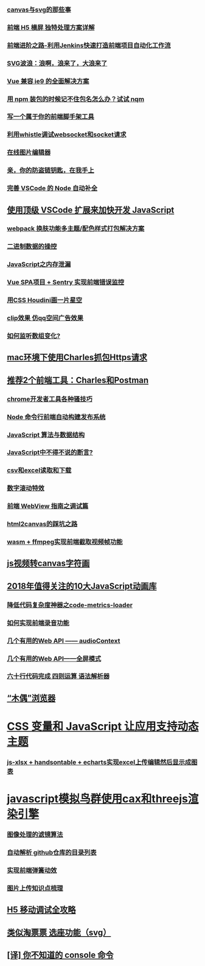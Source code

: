### [canvas与svg的那些事](https://github.com/dxiaoqi/canvas-svg-)
### [前端 H5 横屏 独特处理方案详解](https://juejin.im/post/5be2403df265da616b102e23)
### [前端进阶之路-利用Jenkins快速打造前端项目自动化工作流](https://juejin.im/post/5bc000826fb9a05d330adf9d)
### [SVG波浪：浪啊，浪来了，大浪来了](https://zhuanlan.zhihu.com/p/36031294)
### [Vue 兼容 ie9 的全面解决方案](https://juejin.im/post/5b2868b46fb9a00e6f65f87e)
### [用 npm 装包的时候记不住包名怎么办？试试 nqm](https://github.com/libin1991/nqm)
### [写一个属于你的前端脚手架工具](https://juejin.im/post/5b0e739e518825153e3d5440)
### [利用whistle调试websocket和socket请求](https://juejin.im/post/5ad6d125f265da239460017e)
### [在线图片编辑器](https://juejin.im/post/5ad9c9ea51882567105f4f9e)
### [亲，你的防盗链钥匙，在我手上](https://juejin.im/post/5adc0d03518825673a2022b7)
### [完善 VSCode 的 Node 自动补全](https://juejin.im/post/5add67986fb9a07ab83da106)
## [使用顶级 VSCode 扩展来加快开发 JavaScript](http://www.css88.com/archives/9507)
### [webpack 换肤功能多主题/配色样式打包解决方案](https://blog.hypers.io/2018/04/19/webpack-mutiple-theme-solution/)
### [二进制数据的操控](https://juejin.im/post/5adca4e0f265da0b767d0fb0)
### [JavaScript之内存泄漏](https://juejin.im/post/5ad8507cf265da50472fc93c)
### [Vue SPA项目 + Sentry 实现前端错误监控](https://juejin.im/post/5adb05fef265da0b79647421)
### [用CSS Houdini画一片星空](https://juejin.im/post/5adc091b51882567105f5586)
### [clip效果 仿qq空间广告效果](https://github.com/dxiaoqi/canvas-svg-)
### [如何监听数组变化?](https://juejin.im/post/5ade0e3df265da0b8e7f050b)
## [mac环境下使用Charles抓包Https请求](https://segmentfault.com/a/1190000005070614)
## [推荐2个前端工具：Charles和Postman](https://juejin.im/post/5ae73a4ff265da0b71560e7a)
### [chrome开发者工具各种骚技巧](https://juejin.im/post/5af53823f265da0b75282b0f)
### [Node 命令行前端自动构建发布系统](https://juejin.im/post/5b0527b0518825428630dc10)
### [JavaScript 算法与数据结构](https://github.com/trekhleb/javascript-algorithms/blob/master/README.zh-CN.md)
### [JavaScript中不得不说的断言?](https://juejin.im/post/5b1683bee51d4506d73f176b)
### [csv和excel读取和下载](https://juejin.im/post/5b1fdbcc5188257d571f2c62)
### [数字滚动特效](https://github.com/libin1991/number-flip)
### [前端 WebView 指南之调试篇](https://75team.com/post/webview-debug.html)
### [html2canvas的踩坑之路](https://juejin.im/post/5b31d98ee51d4558817e14f8)
### [wasm + ffmpeg实现前端截取视频帧功能](https://juejin.im/post/5b5c82c1e51d4534c34a4caf#heading-5)
## [js视频转canvas字符画](https://juejin.im/post/5b5ec60d6fb9a04f8a219a1d)
## [2018年值得关注的10大JavaScript动画库](https://www.zcfy.cc/article/10-javascript-animation-libraries-to-follow-in-2018)
### [降低代码复杂度神器之code-metrics-loader](https://juejin.im/post/5b83cbe5f265da433c64bf8e)
### [如何实现前端录音功能](https://juejin.im/post/5b8bf7e3e51d4538c210c6b0)
### [几个有用的Web API —— audioContext](https://denzel.netlify.com/js/useful_webapis_audiocontext.html?_=193678675665)
### [几个有用的Web API——全屏模式](https://denzel.netlify.com/js/useful_webapis_fullscreen.html)
### [六十行代码完成 四则运算 语法解析器](https://juejin.im/post/5b9756d26fb9a05d0f16c097)
## [“木偶”浏览器](https://juejin.im/post/5b9648e7e51d450e6321e3c5) 
# [CSS 变量和 JavaScript 让应用支持动态主题](https://juejin.im/post/5b9528de6fb9a05cf3710e00)
### [js-xlsx + handsontable + echarts实现excel上传编辑然后显示成图表](https://juejin.im/post/5b924d096fb9a05cf67a6971)
# [javascript模拟鸟群使用cax和threejs渲染引擎](https://juejin.im/post/5b9351226fb9a05d3b334d54)
### [图像处理的滤镜算法](https://juejin.im/post/5b9e127df265da0a9a395e01)
### [自动解析 github仓库的目录列表](https://juejin.im/post/5bac98aaf265da0ac7270165)
### [实现前端弹簧动效](https://juejin.im/post/5bbb67456fb9a05d2c43c66a)
### [图片上传知识点梳理](https://juejin.im/post/5be023b651882516bc47762e)
## [H5 移动调试全攻略](http://jartto.wang/2018/11/01/mobile-debug/)
## [类似淘票票 选座功能（svg）](https://juejin.im/post/5bed39096fb9a049b3478caf)
## [[译] 你不知道的 console 命令](https://juejin.im/post/5bf64218e51d45194266acb7)
